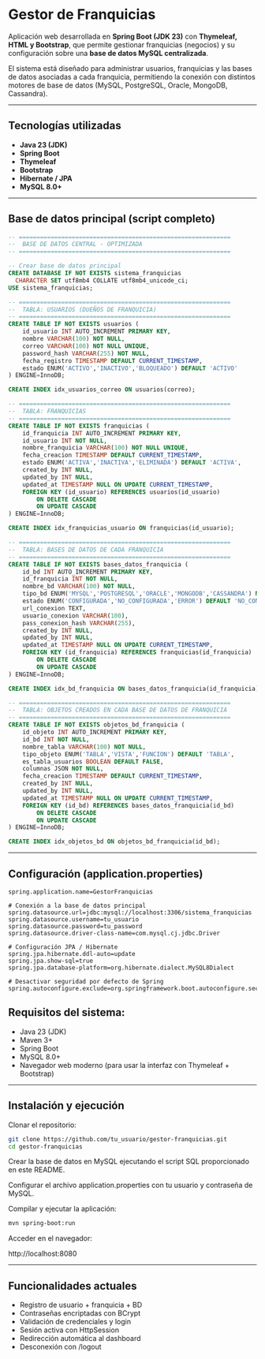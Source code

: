 # Gestor de Franquicias

Aplicación web desarrollada en **Spring Boot (JDK 23)** con **Thymeleaf, HTML y Bootstrap**, que permite gestionar franquicias (negocios) y su configuración sobre una **base de datos MySQL centralizada**.

El sistema está diseñado para administrar usuarios, franquicias y las bases de datos asociadas a cada franquicia, permitiendo la conexión con distintos motores de base de datos (MySQL, PostgreSQL, Oracle, MongoDB, Cassandra).

---

## Tecnologías utilizadas

- **Java 23 (JDK)**
- **Spring Boot**
- **Thymeleaf**
- **Bootstrap**
- **Hibernate / JPA**
- **MySQL 8.0+**

---

## Base de datos principal (script completo)

```sql
-- ============================================================
--  BASE DE DATOS CENTRAL - OPTIMIZADA
-- ============================================================

-- Crear base de datos principal
CREATE DATABASE IF NOT EXISTS sistema_franquicias
  CHARACTER SET utf8mb4 COLLATE utf8mb4_unicode_ci;
USE sistema_franquicias;

-- ============================================================
--  TABLA: USUARIOS (DUEÑOS DE FRANQUICIA)
-- ============================================================
CREATE TABLE IF NOT EXISTS usuarios (
    id_usuario INT AUTO_INCREMENT PRIMARY KEY,
    nombre VARCHAR(100) NOT NULL,
    correo VARCHAR(100) NOT NULL UNIQUE,
    password_hash VARCHAR(255) NOT NULL,
    fecha_registro TIMESTAMP DEFAULT CURRENT_TIMESTAMP,
    estado ENUM('ACTIVO','INACTIVO','BLOQUEADO') DEFAULT 'ACTIVO'
) ENGINE=InnoDB;

CREATE INDEX idx_usuarios_correo ON usuarios(correo);

-- ============================================================
--  TABLA: FRANQUICIAS
-- ============================================================
CREATE TABLE IF NOT EXISTS franquicias (
    id_franquicia INT AUTO_INCREMENT PRIMARY KEY,
    id_usuario INT NOT NULL,
    nombre_franquicia VARCHAR(100) NOT NULL UNIQUE,
    fecha_creacion TIMESTAMP DEFAULT CURRENT_TIMESTAMP,
    estado ENUM('ACTIVA','INACTIVA','ELIMINADA') DEFAULT 'ACTIVA',
    created_by INT NULL,
    updated_by INT NULL,
    updated_at TIMESTAMP NULL ON UPDATE CURRENT_TIMESTAMP,
    FOREIGN KEY (id_usuario) REFERENCES usuarios(id_usuario)
        ON DELETE CASCADE
        ON UPDATE CASCADE
) ENGINE=InnoDB;

CREATE INDEX idx_franquicias_usuario ON franquicias(id_usuario);

-- ============================================================
--  TABLA: BASES DE DATOS DE CADA FRANQUICIA
-- ============================================================
CREATE TABLE IF NOT EXISTS bases_datos_franquicia (
    id_bd INT AUTO_INCREMENT PRIMARY KEY,
    id_franquicia INT NOT NULL,
    nombre_bd VARCHAR(100) NOT NULL,
    tipo_bd ENUM('MYSQL','POSTGRESQL','ORACLE','MONGODB','CASSANDRA') NOT NULL,
    estado ENUM('CONFIGURADA','NO_CONFIGURADA','ERROR') DEFAULT 'NO_CONFIGURADA',
    url_conexion TEXT,
    usuario_conexion VARCHAR(100),
    pass_conexion_hash VARCHAR(255),
    created_by INT NULL,
    updated_by INT NULL,
    updated_at TIMESTAMP NULL ON UPDATE CURRENT_TIMESTAMP,
    FOREIGN KEY (id_franquicia) REFERENCES franquicias(id_franquicia)
        ON DELETE CASCADE
        ON UPDATE CASCADE
) ENGINE=InnoDB;

CREATE INDEX idx_bd_franquicia ON bases_datos_franquicia(id_franquicia);

-- ============================================================
--  TABLA: OBJETOS CREADOS EN CADA BASE DE DATOS DE FRANQUICIA
-- ============================================================
CREATE TABLE IF NOT EXISTS objetos_bd_franquicia (
    id_objeto INT AUTO_INCREMENT PRIMARY KEY,
    id_bd INT NOT NULL,
    nombre_tabla VARCHAR(100) NOT NULL,
    tipo_objeto ENUM('TABLA','VISTA','FUNCION') DEFAULT 'TABLA',
    es_tabla_usuarios BOOLEAN DEFAULT FALSE,
    columnas JSON NOT NULL,
    fecha_creacion TIMESTAMP DEFAULT CURRENT_TIMESTAMP,
    created_by INT NULL,
    updated_by INT NULL,
    updated_at TIMESTAMP NULL ON UPDATE CURRENT_TIMESTAMP,
    FOREIGN KEY (id_bd) REFERENCES bases_datos_franquicia(id_bd)
        ON DELETE CASCADE
        ON UPDATE CASCADE
) ENGINE=InnoDB;

CREATE INDEX idx_objetos_bd ON objetos_bd_franquicia(id_bd);
```
---
## Configuración (application.properties)

```properties
spring.application.name=GestorFranquicias

# Conexión a la base de datos principal
spring.datasource.url=jdbc:mysql://localhost:3306/sistema_franquicias
spring.datasource.username=tu_usuario
spring.datasource.password=tu_password
spring.datasource.driver-class-name=com.mysql.cj.jdbc.Driver

# Configuración JPA / Hibernate
spring.jpa.hibernate.ddl-auto=update
spring.jpa.show-sql=true
spring.jpa.database-platform=org.hibernate.dialect.MySQL8Dialect

# Desactivar seguridad por defecto de Spring
spring.autoconfigure.exclude=org.springframework.boot.autoconfigure.security.servlet.SecurityAutoConfiguration
```
## Requisitos del sistema:
- Java 23 (JDK)
- Maven 3+
- Spring Boot
- MySQL 8.0+
- Navegador web moderno (para usar la interfaz con Thymeleaf + Bootstrap)

---
## Instalación y ejecución

Clonar el repositorio:

```bash
git clone https://github.com/tu_usuario/gestor-franquicias.git
cd gestor-franquicias
```

Crear la base de datos en MySQL ejecutando el script SQL proporcionado en este README.

Configurar el archivo application.properties con tu usuario y contraseña de MySQL.

Compilar y ejecutar la aplicación:

```bash
mvn spring-boot:run
```

Acceder en el navegador:

http://localhost:8080

---
## Funcionalidades actuales

- Registro de usuario + franquicia + BD
- Contraseñas encriptadas con BCrypt
- Validación de credenciales y login
- Sesión activa con HttpSession
- Redirección automática al dashboard
- Desconexión con /logout


